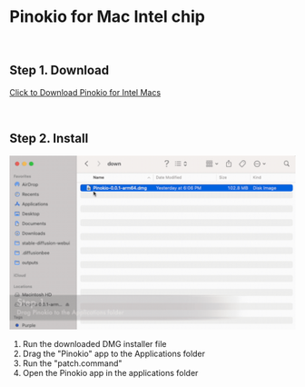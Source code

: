 # Pinokio for Mac Intel chip

<br>

## Step 1. Download

<a href="https://github.com/pinokiocomputer/pinokio/releases/download/0.2.6/Pinokio-0.2.6.dmg" class='btn'>Click to Download Pinokio for Intel Macs</a>

<br>

## Step 2. Install

![macinstall.gif](macinstall.gif)

1. Run the downloaded DMG installer file
2. Drag the "Pinokio" app to the Applications folder
3. Run the "patch.command"
4. Open the Pinokio app in the applications folder
